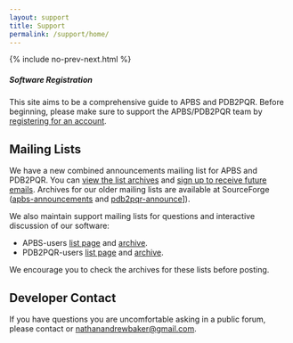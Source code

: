 ```yaml
---
layout: support
title: Support
permalink: /support/home/
---
```


{% include no-prev-next.html %}

<div class="note">
	<h5>Software Registration</h5>
	<p>This site aims to be a comprehensive guide to APBS and PDB2PQR. Before beginning, please make sure to support the APBS/PDB2PQR team by <a href="http://eepurl.com/by4eQr">registering for an account</a>.</p>
</div>

<!--- add in a gitter chat window -->
<script>
  ((window.gitter = {}).chat = {}).options = {
    room: 'https://gitter.im/Electrostatics'
  };
</script>
<script src="https://sidecar.gitter.im/dist/sidecar.v1.js" async defer></script>


## Mailing Lists

We have a new combined announcements mailing list for APBS and PDB2PQR.
You can [view the list archives](http://us11.campaign-archive1.com/home/?u=a5808042b2b3ea90ee3603cd8&id=28701e36f0) and [sign up to receive future emails](http://eepurl.com/by4eQr).
Archives for our older mailing lists are available at SourceForge ([apbs-announcements](http://sourceforge.net/p/apbs/mailman/apbs-announce/) and [pdb2pqr-announce](http://sourceforge.net/p/pdb2pqr/mailman/pdb2pqr-announce)]).

We also maintain support mailing lists for questions and interactive discussion of our software:

* APBS-users [list page](https://lists.sourceforge.net/lists/listinfo/apbs-users) and [archive](http://sourceforge.net/p/apbs/mailman/apbs-users/).
* PDB2PQR-users [list page](https://lists.sourceforge.net/lists/listinfo/pdb2pqr-users) and [archive](http://sourceforge.net/p/pdb2pqr/mailman/pdb2pqr-users).

We encourage you to check the archives for these lists before posting.

## Developer Contact

If you have questions you are uncomfortable asking in a public forum, please contact or <a href="mailto:nathanandrewbaker@gmail.com">nathanandrewbaker@gmail.com</a>.
